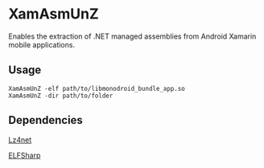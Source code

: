 # XamAsmUnZ

Enables the extraction of .NET managed assemblies from Android Xamarin mobile applications.

## Usage

    XamAsmUnZ -elf path/to/libmonodroid_bundle_app.so
    XamAsmUnZ -dir path/to/folder


## Dependencies

[Lz4net](https://www.nuget.org/packages/lz4net/1.0.15.93)
  
[ELFSharp](https://www.nuget.org/packages/ELFSharp/2.13.0)
